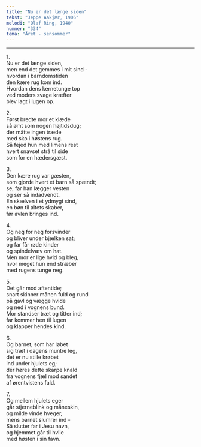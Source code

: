 ```yaml
---
title: "Nu er det længe siden"
tekst: "Jeppe Aakjær, 1906"
melodi: "Olaf Ring, 1940"
nummer: "334"
tema: "Året - sensommer"
---
```


***

1.<br>
Nu er det længe siden,<br>
men end det gemmes i mit sind -<br>
hvordan i barndomstiden<br>
den kære rug kom ind.<br>
Hvordan dens kernetunge top<br>
ved moders svage kræfter<br>
blev lagt i lugen op.<br>

2.<br>
Først bredte mor et klæde<br>
så ømt som nogen højtidsdug;<br>
der måtte ingen træde<br>
med sko i høstens rug.<br>
Så fejed hun med limens rest<br>
hvert snavset strå til side<br>
som for en hædersgæst.<br>

3.<br>
Den kære rug var gæsten,<br>
som gjorde hvert et barn så spændt;<br>
se, far han lægger vesten<br>
og ser så indadvendt.<br>
En skælven i et ydmygt sind,<br>
en bøn til altets skaber,<br>
før avlen bringes ind.<br>

4.<br>
Og neg for neg forsvinder<br>
og bliver under bjælken sat;<br>
og far får røde kinder<br>
og spindelvæv om hat.<br>
Men mor er lige hvid og bleg,<br>
hvor meget hun end stræber<br>
med rugens tunge neg.<br>

5.<br>
Det går mod aftentide;<br>
snart skinner månen fuld og rund<br>
på gavl og vægge hvide<br>
og ned i vognens bund.<br>
Mor standser træt og titter ind;<br>
far kommer hen til lugen<br>
og klapper hendes kind.<br>

6.<br>
Og barnet, som har løbet<br>
sig træt i dagens muntre leg,<br>
det er nu stille krøbet<br>
ind under hjulets eg;<br>
dér høres dette skarpe knald<br>
fra vognens fjæl mod sandet<br>
af ørentvistens fald.<br>

7.<br>
Og mellem hjulets eger<br>
går stjerneblink og måneskin,<br>
og milde vinde hveger,<br>
mens barnet slumrer ind -<br>
Så slutter far i Jesu navn,<br>
og hjemmet går til hvile<br>
med høsten i sin favn.<br>
